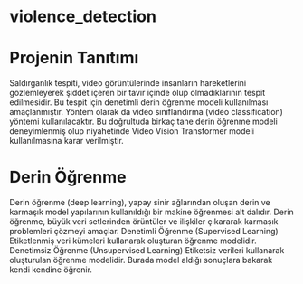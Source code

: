 # violence_detection
# Projenin Tanıtımı
Saldırganlık tespiti, video görüntülerinde insanların hareketlerini gözlemleyerek şiddet içeren bir 
tavır içinde olup olmadıklarının tespit edilmesidir. Bu tespit için denetimli derin öğrenme modeli 
kullanılması amaçlanmıştır. Yöntem olarak da video sınıflandırma (video classification) yöntemi 
kullanılacaktır. Bu doğrultuda birkaç tane derin öğrenme modeli deneyimlenmiş olup niyahetinde 
Video Vision Transformer modeli kullanılmasına karar verilmiştir. 
# Derin Öğrenme
Derin öğrenme (deep learning), yapay sinir ağlarından oluşan derin ve karmaşık model yapılarının 
kullanıldığı bir makine öğrenmesi alt dalıdır. Derin öğrenme, büyük veri setlerinden örüntüler ve 
ilişkiler çıkararak karmaşık problemleri çözmeyi amaçlar.
Denetimli Öğrenme (Supervised Learning)
Etiketlenmiş veri kümeleri kullanarak oluşturan öğrenme modelidir.
Denetimsiz Öğrenme (Unsupervised Learning)
Etiketsiz verileri kullanarak oluşturulan öğrenme modelidir. Burada model aldığı sonuçlara bakarak 
kendi kendine öğrenir.
